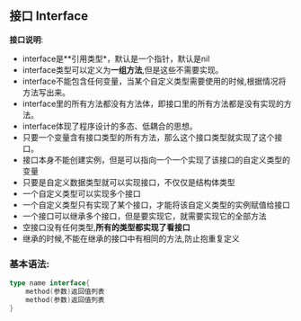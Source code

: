 ## 接口 Interface

**接口说明**:
- interface是**引用类型*，默认是一个指针，默认是nil
- interface类型可以定义为**一组方法**,但是这些不需要实现。
- interface不能包含任何变量，当某个自定义类型需要使用的时候,根据情况将方法写出来。
- interface里的所有方法都没有方法体，即接口里的所有方法都是没有实现的方法。
- interface体现了程序设计的多态、低耦合的思想。
- 只要一个变量含有接口类型的所有方法，那么这个接口类型就实现了这个接口。
- 接口本身不能创建实例，但是可以指向一个一个实现了该接口的自定义类型的变量
- 只要是自定义数据类型就可以实现接口，不仅仅是结构体类型
- 一个自定义类型可以实现多个接口
- 一个自定义类型只有实现了某个接口，才能将该自定义类型的实例赋值给接口
- 一个接口可以继承多个接口，但是要实现它，就需要实现它的全部方法
- 空接口没有任何类型,**所有的类型都实现了看接口**
- 继承的时候,不能在继承的接口中有相同的方法,防止抱重复定义

### 基本语法:
~~~go
type name interface{
	method(参数)返回值列表
	method(参数)返回值列表
}
~~~

